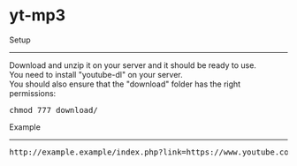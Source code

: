 # yt-mp3
Setup
<br>
<hr>
Download and unzip it on your server and it should be ready to use.<br>
You need to install "youtube-dl" on your server.<br>
You should also ensure that the "download" folder has the right permissions:<br>
<pre>
chmod 777 download/
</pre>

Example
<br>
<hr>
<pre>
http://example.example/index.php?link=https://www.youtube.com/watch?v=XXXXXXXXXX
</pre>


